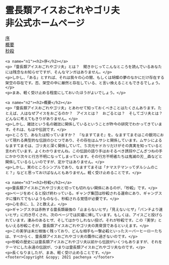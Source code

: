 <!doctype html>
<!-- view-source: -->
<html>
  <head>
    <meta charset="utf-8">
    <title>Becca's page</title>
    <link rel="stylesheet" type="text/css"  href="style.css">
  </head>
  <body>
    <h1>霊長類アイスおごれやゴリ夫<br>非公式ホームページ</h1>
    <nav>
      <a href="#n1">序</a><br>
      <a href="#n2">概要</a><br>
      <a href="#n3">秒殺</a><br>
    </nav>

    <a name="n1"><h2>序</h2></a>
    <p>「霊長類アイスおごれやゴリ夫」とは？　聞きかじってこんなところを読んでいるあなたには残念なお知らせですが、そんなマンガはありません。</p>
    <p>しかし、「ある」とすれば、それは我々の心の闇、もしくは胡蝶の夢のなかにだけ存在する架空の存在です。否、架空の中に厳然と存在している、と言い換えることもできるでしょう。</p>
    <p>まあ、軽く受け止める程度にしておいたほうがよいでしょう。</p>
    
    <a name="n2"><h2>概要</h2></a>
    <p>「霊長類アイスおごれやゴリ夫」とあわせて知っておくべきことはたくさんあります。たとえば、人はなぜアイスをおごるのか？　アイスとは？　おごるとは？　そしてゴリ夫とは？　どんなに考えてもきりがありません。</p>
    <p>しかし、雑誌という名の雑誌に関係しているということが昨今の研究でわかってきています。それは、もはや伝説です。</p>
    <p>ところで、あなたは知っていますか？　『なますてまそ』を。なますてまそはこの銀河において現れる典型的な伝説のひとつであり、その存在はムサシと関係しています。ムサシによるなますてまそは、ゴリ夫と深く関係していて、５次元ヤドカリだけがその真実を知っていると言われています。よくわかりませんね。この伝説の語り手はおそるべき誘拐やごんぎつねの手にかかり次々と行方不明になってしまっています。その行方不明者たちは鬼滅の刃＿森などと関係しているらしいのですが、定かではありません。</p>
    <p>しかし、実のところシンプルであり、なますてまそは「ナマステマンってダルシムのこと？」などと思っておけばなんともありません。軽く受け止めることです。</p>

    <a name="n3"><h2>秒殺</h2></a>
    <p>霊長類アイスおごれやゴリ夫と切っても切れない関係にあるのが、「秒殺」です。</p>
    <p>ページをめくると投げ終わっている。ギャング集団は秒殺される運命にあり、ギャングスタに憧れてでもいようものなら、秒殺される覚悟が必要です。</p>
    <p>心を赤に、1、2と数えよ。</p>
    <p>ギャングスタは赤熱する霊長類最強の「止まらないヒザ」「見えないヒザ」「パンチより速いヒザ」に灼き尽くされ、次のページでは灰燼に帰しています。もしくは、アイスごと投げられています。凄みのあるヒザ、そしてはかりしれない投げ。それが秒殺です。この『美学』ともいえる秒殺こそが、霊長類アイスおごれやゴリ夫の真骨頂であるといえます。</p>
    <p>この美学は未だ根強く残っており、どんな相手も一撃必殺といったスーパーヒーローたちは、すべからく、霊長類アイスおごれやゴリ夫の贋作に過ぎないのです。</p>
    <p>秒殺の歴史には霊長類アイスおごれやゴリ夫以前から伝説がいくつもありますが、それをテーマにした永遠の伝説が、つまりは霊長類アイスおごれやゴリ夫なのです。</p>
    <p>長くなりましたが、まあ、軽く受け止めることです。</p>
    <footer>Copyright &copy; 2021 pachenya </footer>
  </body>
</html>